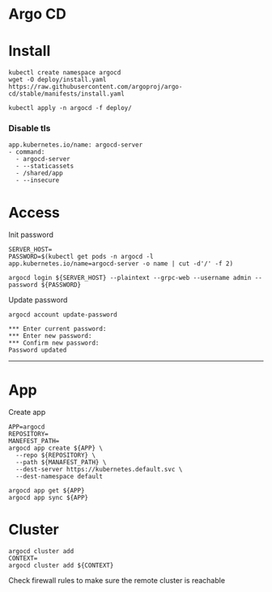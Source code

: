 Argo CD
===

# Install

```
kubectl create namespace argocd
wget -O deploy/install.yaml https://raw.githubusercontent.com/argoproj/argo-cd/stable/manifests/install.yaml

kubectl apply -n argocd -f deploy/
```

### Disable tls

```
app.kubernetes.io/name: argocd-server
- command:
  - argocd-server
  - --staticassets
  - /shared/app
  - --insecure
```

# Access

Init password
```
SERVER_HOST=
PASSWORD=$(kubectl get pods -n argocd -l app.kubernetes.io/name=argocd-server -o name | cut -d'/' -f 2)

argocd login ${SERVER_HOST} --plaintext --grpc-web --username admin --password ${PASSWORD}
```

Update password
```
argocd account update-password

*** Enter current password:
*** Enter new password:
*** Confirm new password:
Password updated
```

---

# App

Create app
```
APP=argocd
REPOSITORY=
MANEFEST_PATH=
argocd app create ${APP} \
  --repo ${REPOSITORY} \
  --path ${MANAFEST_PATH} \
  --dest-server https://kubernetes.default.svc \
  --dest-namespace default

argocd app get ${APP}
argocd app sync ${APP}
```

# Cluster

```
argocd cluster add
CONTEXT=
argocd cluster add ${CONTEXT}
```

Check firewall rules to make sure the remote cluster is reachable

#
